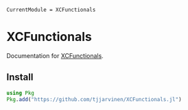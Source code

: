 ```@meta
CurrentModule = XCFunctionals
```

# XCFunctionals

Documentation for [XCFunctionals](https://github.com/tjjarvinen/XCFunctionals.jl).

## Install

```julia
using Pkg
Pkg.add("https://github.com/tjjarvinen/XCFunctionals.jl")
```
